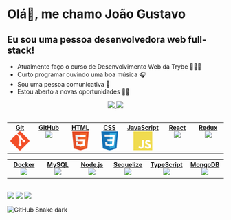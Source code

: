 # Olá👋, me chamo João Gustavo
## Eu sou uma pessoa desenvolvedora web full-stack!

- Atualmente faço o curso de Desenvolvimento Web da Trybe 🧑🏽‍💻
- Curto programar ouvindo uma boa música 🎧
- Sou uma pessoa comunicativa 💬
- Estou aberto a novas oportunidades 👨‍💼

 <div align="center">
  <a href="https://github.com/Joaogustavo789">
  <img witdh="48%" height="180em" src="https://github-readme-stats.vercel.app/api?username=Joaogustavo789&show_icons=true&theme=tokyonight"/>
  <img witdh="48%" height="180em" src="https://github-readme-stats.vercel.app/api/top-langs/?username=Joaogustavo789&layout=compact&theme=tokyonight"/>
</div>
   
 <br />
    
 <table width="320px">
   <tbody>
      <tr valign="top">
         <td width="80px" align="center">
          <span><strong>Git</strong></span><br>
          <img height="45" src="https://github.com/devicons/devicon/blob/master/icons/git/git-original.svg"> 
        </td>
        <td width="80px" align="center">
          <span><strong>GitHub</strong></span><br>
          <img height="45" src="https://cdn.jsdelivr.net/gh/devicons/devicon/icons/github/github-original.svg"> 
        </td>
        <td width="80px" align="center">
          <span><strong>HTML</strong></span><br>
          <img height="45" src="https://raw.githubusercontent.com/devicons/devicon/master/icons/html5/html5-original.svg">
        </td>
        <td width="80px" align="center">
          <span><strong>CSS</strong></span><br>
          <img height="45" src="https://raw.githubusercontent.com/devicons/devicon/master/icons/css3/css3-original.svg">
        </td>
         <td width="80px" align="center">
          <span><strong>JavaScript</strong></span><br>
          <img height="45" src="https://raw.githubusercontent.com/devicons/devicon/master/icons/javascript/javascript-plain.svg">
        </td>
        <td width="80px" align="center">
          <span><strong>React</strong></span><br>
          <img height="45" src="https://cdn.jsdelivr.net/gh/devicons/devicon/icons/react/react-original.svg">
        </td>
        <td width="80px" align="center">
          <span><strong>Redux</strong></span><br>
          <img height="45" src="https://cdn.jsdelivr.net/gh/devicons/devicon/icons/redux/redux-original.svg" />
        </td>
      </tr>
   </tbody>   
 </table>
 
 <table width="320px">
   <tbody>
      <tr valign="top">
        <td width="80px" align="center">
          <span><strong>Docker</strong></span><br>
          <img height="50" src="https://cdn.jsdelivr.net/gh/devicons/devicon/icons/docker/docker-plain-wordmark.svg" />
        </td>
        <td width="80px" align="center">
          <span><strong>MySQL</strong></span><br>
          <img height="50" src="https://cdn.jsdelivr.net/gh/devicons/devicon/icons/mysql/mysql-original-wordmark.svg" />
        </td>
        <td width="80px" align="center">
          <span><strong>Node.js</strong></span><br>
          <img height="50" src="https://cdn.jsdelivr.net/gh/devicons/devicon/icons/nodejs/nodejs-original.svg" />
        </td>
       <td width="80px" align="center">
        <span><strong>Sequelize</strong></span><br>
        <img height="50" src="https://cdn.jsdelivr.net/gh/devicons/devicon/icons/sequelize/sequelize-original.svg" />
      </td>
        <td width="80px" align="center">
          <span><strong>TypeScript</strong></span><br>
          <img height="50" src="https://cdn.jsdelivr.net/gh/devicons/devicon/icons/typescript/typescript-original.svg" />
        </td>
       <td width="80px" align="center">
          <span><strong>MongoDB</strong></span><br>
          <img height="50" src="https://cdn.jsdelivr.net/gh/devicons/devicon/icons/mongodb/mongodb-original.svg" />
        </td>
      </tr>
   </tbody>   
 </table>  
     
 <br />  
  
<div style="display: inline_block" > 
  <a href = "mailto:jgustavomendonca@gmail.com"><img src="https://img.shields.io/badge/Gmail-D14836?style=for-the-badge&logo=gmail&logoColor=white" target="_blank"></a>
  <a href="https://www.linkedin.com/in/joao-gustavo-mn/" target="_blank"><img src="https://img.shields.io/badge/-LinkedIn-%230077B5?style=for-the-badge&logo=linkedin&logoColor=white"       target="_blank"></a> 
   <a href="https://www.instagram.com/joaogustavomn/" target="_blank"><img src="https://img.shields.io/badge/-Instagram-%23E4405F?style=for-the-badge&logo=instagram&logoColor=white" target="_blank"></a>
  
  ![GitHub Snake dark](github-snake-dark.svg#gh-dark-mode-only)
  
</div>

 <br />
 
